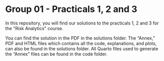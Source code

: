 # Group 01 - Practicals 1, 2 and 3

In this repository, you will find our solutions to the practicals 1, 2 and 3 for
the "Risk Analytics" course.

You can find the solution in the PDF in the solutions folder. The “Annex,” PDF
and HTML files which contains all the code, explanations, and plots, can also be
found in the solutions folder. All Quarto files used to generate the “Annex” files can
be found in the code folder.